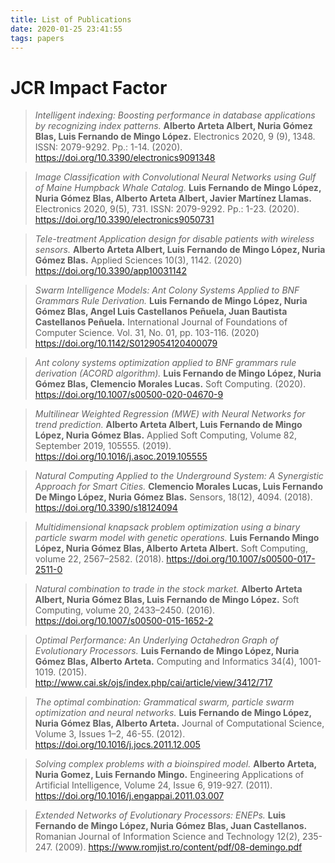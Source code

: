 ```yaml
---
title: List of Publications
date: 2020-01-25 23:41:55
tags: papers
---
```



# JCR Impact Factor

> *Intelligent indexing: Boosting performance in database applications by recognizing index patterns.* **Alberto Arteta Albert, Nuria Gómez Blas, Luis Fernando de Mingo López.**  Electronics 2020, 9 (9), 1348. ISSN: 2079-9292. Pp.: 1-14. (2020).
https://doi.org/10.3390/electronics9091348

> *Image Classification with Convolutional Neural Networks using Gulf of Maine Humpback Whale Catalog.* **Luis Fernando de Mingo López, Nuria Gómez Blas, Alberto Arteta Albert, Javier Martínez Llamas.** Electronics 2020, 9(5), 731. ISSN: 2079-9292. Pp.: 1-23. (2020).
https://doi.org/10.3390/electronics9050731

> *Tele-treatment Application design for disable patients with wireless sensors.* **Alberto Arteta Albert, Luis Fernando de Mingo López, Nuria Gómez Blas.** Applied Sciences 10(3), 1142. (2020)
https://doi.org/10.3390/app10031142

> *Swarm Intelligence Models: Ant Colony Systems Applied to BNF Grammars Rule Derivation.* **Luis Fernando de Mingo López, Nuria Gómez Blas, Angel Luis Castellanos Peñuela, Juan Bautista Castellanos Peñuela.** International Journal of Foundations of Computer Science. Vol. 31, No. 01, pp. 103-116. (2020)
https://doi.org/10.1142/S0129054120400079

> *Ant colony systems optimization applied to BNF grammars rule derivation (ACORD algorithm).* **Luis Fernando de Mingo López, Nuria Gómez Blas, Clemencio Morales Lucas.** Soft Computing. (2020).
https://doi.org/10.1007/s00500-020-04670-9

> *Multilinear Weighted Regression (MWE) with Neural Networks for trend prediction.* **Alberto Arteta Albert, Luis Fernando de Mingo López, Nuria Gómez Blas.** Applied Soft Computing, Volume 82, September 2019, 105555. (2019).
 https://doi.org/10.1016/j.asoc.2019.105555

> *Natural Computing Applied to the Underground System: A Synergistic Approach for Smart Cities.* **Clemencio Morales Lucas, Luis Fernando De Mingo López, Nuria Gómez Blas.** Sensors, 18(12), 4094. (2018).
https://doi.org/10.3390/s18124094

> *Multidimensional knapsack problem optimization using a binary particle swarm model with genetic operations.* **Luis Fernando Mingo López, Nuria Gómez Blas, Alberto Arteta Albert.** Soft Computing, volume 22, 2567–2582. (2018).
https://doi.org/10.1007/s00500-017-2511-0

> *Natural combination to trade in the stock market.* **Alberto Arteta Albert, Nuria Gómez Blas, Luis Fernando de Mingo López.** Soft Computing, volume 20, 2433–2450. (2016).
https://doi.org/10.1007/s00500-015-1652-2

> *Optimal Performance: An Underlying Octahedron Graph of Evolutionary Processors.* **Luis Fernando de Mingo López, Nuria Gómez Blas, Alberto Arteta.** Computing and Informatics 34(4), 1001-1019. (2015).
http://www.cai.sk/ojs/index.php/cai/article/view/3412/717

> *The optimal combination: Grammatical swarm, particle swarm optimization and neural networks.* **Luis Fernando de Mingo López, Nuria Gómez Blas, Alberto Arteta.** Journal of Computational Science, Volume 3, Issues 1–2, 46-55. (2012).
https://doi.org/10.1016/j.jocs.2011.12.005

> *Solving complex problems with a bioinspired model.* **Alberto Arteta, Nuria Gomez, Luis Fernando Mingo.** Engineering Applications of Artificial Intelligence, Volume 24, Issue 6, 919-927. (2011).
https://doi.org/10.1016/j.engappai.2011.03.007

> *Extended Networks of Evolutionary Processors: ENEPs.* **Luis Fernando de Mingo López, Nuria Gómez Blas, Juan Castellanos.** Romanian Journal of Information Science and Technology 12(2), 235-247. (2009).
https://www.romjist.ro/content/pdf/08-demingo.pdf
 
